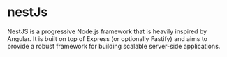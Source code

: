 # nestJs
NestJS is a progressive Node.js framework that is heavily inspired by Angular. It is built on top of Express (or optionally Fastify) and aims to provide a robust framework for building scalable server-side applications.
